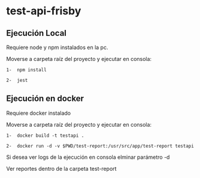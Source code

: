 # test-api-frisby

## Ejecución Local

Requiere node y npm instalados en la pc.

Moverse a carpeta raíz del proyecto y ejecutar en consola:
```shell
1-	npm install

2-	jest
```

## Ejecución en docker

Requiere docker instalado

Moverse a carpeta raíz del proyecto y ejecutar en consola:
```shell
1-	docker build -t testapi .

2-	docker run -d -v $PWD/test-report:/usr/src/app/test-report testapi
```

Si desea ver logs de la ejecución en consola elminar parámetro -d

Ver reportes dentro de la carpeta test-report
